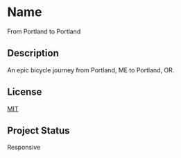 # Name
From Portland to Portland

## Description
An epic bicycle journey from Portland, ME to Portland, OR.

## License
[MIT](https://choosealicense.com/licenses/mit/)

## Project Status
Responsive

